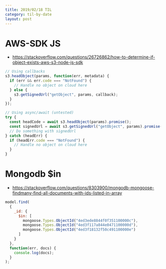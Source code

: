 ```yaml
---
title: 2019/02/18 TIL
category: til-by-date
layout: post
---
```


# AWS-SDK JS

- https://stackoverflow.com/questions/26726862/how-to-determine-if-object-exists-aws-s3-node-js-sdk

```js
// Using callbacks
s3.headObject(params, function(err, metadata) {
  if (err && err.code === "NotFound") {
    // Handle no object on cloud here
  } else {
    s3.getSignedUrl("getObject", params, callback);
  }
});

// Using async/await (untested)
try {
  const headCode = await s3.headObject(params).promise();
  const signedUrl = await s3.getSignedUrl("getObject", params).promise();
  // Do something with signedUrl
} catch (headErr) {
  if (headErr.code === "NotFound") {
    // Handle no object on cloud here
  }
}
```

# Mongodb \$in

- https://stackoverflow.com/questions/8303900/mongodb-mongoose-findmany-find-all-documents-with-ids-listed-in-array

```js
model.find(
  {
    _id: {
      $in: [
        mongoose.Types.ObjectId("4ed3ede8844f0f351100000c"),
        mongoose.Types.ObjectId("4ed3f117a844e0471100000d"),
        mongoose.Types.ObjectId("4ed3f18132f50c491100000e")
      ]
    }
  },
  function(err, docs) {
    console.log(docs);
  }
);
```

